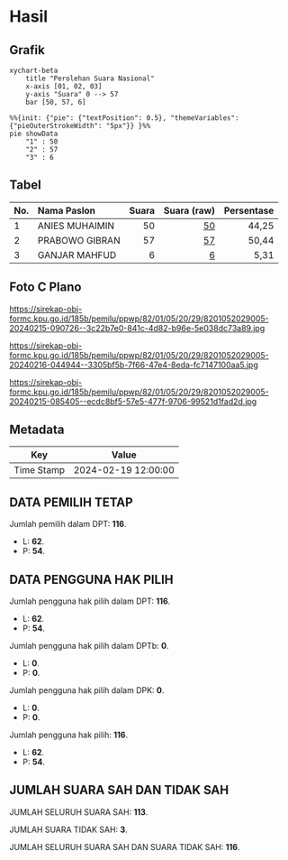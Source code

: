 # Hasil

## Grafik

```mermaid
xychart-beta
    title "Perolehan Suara Nasional"
    x-axis [01, 02, 03]
    y-axis "Suara" 0 --> 57
    bar [50, 57, 6]
```

```mermaid
%%{init: {"pie": {"textPosition": 0.5}, "themeVariables": {"pieOuterStrokeWidth": "5px"}} }%%
pie showData
    "1" : 50
    "2" : 57
    "3" : 6
```

## Tabel

| No. | Nama Paslon    | Suara | Suara (raw) | Persentase |
|:--- |:-------------- | -----:| -----------:| ----------:|
| 1   | ANIES MUHAIMIN | 50    | [50][p-1]   | 44,25      |
| 2   | PRABOWO GIBRAN | 57    | [57][p-2]   | 50,44      |
| 3   | GANJAR MAHFUD  | 6     | [6][p-3]    | 5,31       |


[p-1]: https://github.com/gigit-pemilu/pemilu-2024/blob/main/pilpres/hitung-suara/sub/82-maluku-utara/sub/01-halmahera-barat/sub/05-jailolo-selatan/sub/2029-bobaneigo-madihutu/sub/005-tps/sub/paslon-1.txt
[p-2]: https://github.com/gigit-pemilu/pemilu-2024/blob/main/pilpres/hitung-suara/sub/82-maluku-utara/sub/01-halmahera-barat/sub/05-jailolo-selatan/sub/2029-bobaneigo-madihutu/sub/005-tps/sub/paslon-2.txt
[p-3]: https://github.com/gigit-pemilu/pemilu-2024/blob/main/pilpres/hitung-suara/sub/82-maluku-utara/sub/01-halmahera-barat/sub/05-jailolo-selatan/sub/2029-bobaneigo-madihutu/sub/005-tps/sub/paslon-3.txt

## Foto C Plano

https://sirekap-obj-formc.kpu.go.id/185b/pemilu/ppwp/82/01/05/20/29/8201052029005-20240215-090726--3c22b7e0-841c-4d82-b96e-5e038dc73a89.jpg

https://sirekap-obj-formc.kpu.go.id/185b/pemilu/ppwp/82/01/05/20/29/8201052029005-20240216-044944--3305bf5b-7f66-47e4-8eda-fc7147100aa5.jpg

https://sirekap-obj-formc.kpu.go.id/185b/pemilu/ppwp/82/01/05/20/29/8201052029005-20240215-085405--ecdc8bf5-57e5-477f-9706-99521d1fad2d.jpg


## Metadata

| Key        | Value               |
| ---------- | ------------------- |
| Time Stamp | 2024-02-19 12:00:00 |


## DATA PEMILIH TETAP

Jumlah pemilih dalam DPT: **116**.
 * L: **62**.
 * P: **54**.

## DATA PENGGUNA HAK PILIH

Jumlah pengguna hak pilih dalam DPT: **116**.
 * L: **62**.
 * P: **54**.

Jumlah pengguna hak pilih dalam DPTb: **0**.
 * L: **0**.
 * P: **0**.

Jumlah pengguna hak pilih dalam DPK: **0**.
 * L: **0**.
 * P: **0**.

Jumlah pengguna hak pilih: **116**.
 * L: **62**.
 * P: **54**.

## JUMLAH SUARA SAH DAN TIDAK SAH

JUMLAH SELURUH SUARA SAH: **113**.

JUMLAH SUARA TIDAK SAH: **3**.

JUMLAH SELURUH SUARA SAH DAN SUARA TIDAK SAH: **116**.


